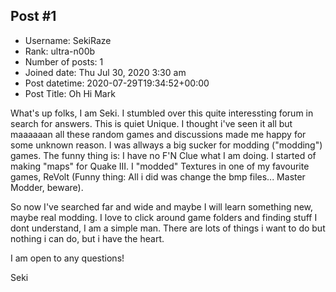 ## Post #1
- Username: SekiRaze
- Rank: ultra-n00b
- Number of posts: 1
- Joined date: Thu Jul 30, 2020 3:30 am
- Post datetime: 2020-07-29T19:34:52+00:00
- Post Title: Oh Hi Mark

What's up folks, I am Seki.
I stumbled over this quite interessting forum in search for answers. This is quiet Unique. I thought i've seen it all but maaaaaan all these random games and discussions made me happy for some unknown reason. I was allways a big sucker for modding ("modding") games. The funny thing is: I have no F'N Clue what I am doing. I started of making "maps" for Quake III. I "modded" Textures in one of my favourite games, ReVolt (Funny thing: All i did was change the bmp files... Master Modder, beware). 

So now I've searched far and wide and maybe I will learn something new, maybe real modding. I love to click around game folders and finding stuff I dont understand, I am a simple man. There are lots of things i want to do but nothing i can do, but i have the heart.

I am open to any questions!

Seki
